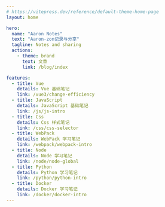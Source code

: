 ```yaml
---
# https://vitepress.dev/reference/default-theme-home-page
layout: home

hero:
  name: "Aaron Notes"
  text: "Aaron-zon记录与分享"
  tagline: Notes and sharing
  actions:
    - theme: brand
      text: 文章
      link: /blog/index

features:
  - title: Vue
    details: Vue 基础笔记
    link: /vue3/change-efficiency
  - title: JavaScript
    details: JavaScript 基础笔记
    link: /js/js-intro
  - title: Css
    details: Css 样式笔记
    link: /css/css-selector
  - title: WebPack
    details: WebPack 学习笔记
    link: /webpack/webpack-intro
  - title: Node
    details: Node 学习笔记
    link: /node/node-global
  - title: Python
    details: Python 学习笔记
    link: /python/python-intro
  - title: Docker
    details: Docker 学习笔记
    link: /docker/docker-intro
---
```


